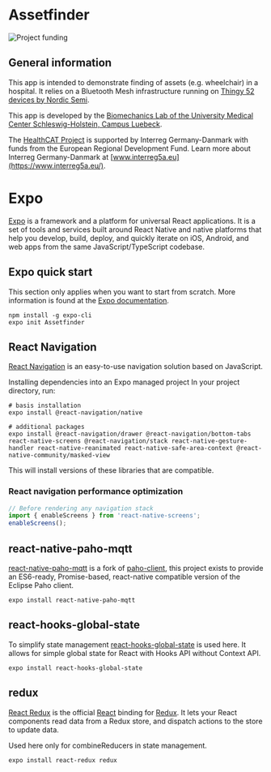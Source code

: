 # Assetfinder  

![Project funding](https://www.healthcat.eu/wp-content/uploads/2019/01/website_logo_head.png)

## General information

This app is intended to demonstrate finding of assets (e.g. wheelchair) in a hospital.
It relies on a Bluetooth Mesh infrastructure running on [Thingy 52 devices by Nordic Semi](https://www.nordicsemi.com/Software-and-tools/Prototyping-platforms/Nordic-Thingy-52).


This app is developed by the [Biomechanics Lab of the University Medical Center Schleswig-Holstein, Campus Luebeck](https://www.uksh.de/unfallchirurgie-luebeck/Bereiche/Orthop%C3%A4dische_+unfallchirurgische+Forschung+und+Lehre+mit+Labor+f%C3%BCr+Biomechanik+und+Biomechatronik/Einf%C3%BChrung.html).


The [HealthCAT Project](http://www.healthcat.eu/) is supported by Interreg Germany-Danmark with funds from the European Regional Development Fund. Learn more about Interreg Germany-Danmark at [www.interreg5a.eu](https://www.interreg5a.eu/).

# Expo

[Expo](https://expo.io/) is a framework and a platform for universal React applications. It is a set of tools and services built around React Native and native platforms that help you develop, build, deploy, and quickly iterate on iOS, Android, and web apps from the same JavaScript/TypeScript codebase.

## Expo quick start

This section only applies when you want to start from scratch. More information is found at the [Expo documentation](https://docs.expo.io/).

```Shell
npm install -g expo-cli
expo init Assetfinder
```

## React Navigation

[React Navigation](https://reactnavigation.org/) is an easy-to-use navigation solution based on JavaScript.

Installing dependencies into an Expo managed project
In your project directory, run:

```Shell
# basis installation
expo install @react-navigation/native 

# additional packages
expo install @react-navigation/drawer @react-navigation/bottom-tabs react-native-screens @react-navigation/stack react-native-gesture-handler react-native-reanimated react-native-safe-area-context @react-native-community/masked-view
```
This will install versions of these libraries that are compatible.

### React navigation performance optimization

```js
// Before rendering any navigation stack
import { enableScreens } from 'react-native-screens';
enableScreens();
```

## react-native-paho-mqtt
[react-native-paho-mqtt](https://www.npmjs.com/package/react-native-paho-mqtt) is a fork of [paho-client](https://www.npmjs.com/package/paho-client), this project exists to provide an ES6-ready, Promise-based, react-native compatible version of the Eclipse Paho client.

```Shell
expo install react-native-paho-mqtt
```

## react-hooks-global-state
To simplify state management [react-hooks-global-state](https://github.com/dai-shi/react-hooks-global-state) is used here. It allows for simple global state for React with Hooks API without Context API.

```Shell
expo install react-hooks-global-state
```

## redux
[React Redux](https://github.com/reduxjs/react-redux) is the official [React](https://reactjs.org/) binding for [Redux](https://redux.js.org/). It lets your React components read data from a Redux store, and dispatch actions to the store to update data.

Used here only for combineReducers in state management.

```Shell
expo install react-redux redux
```
